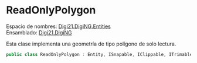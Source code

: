 # ReadOnlyPolygon

Espacio de nombres: [Digi21.DigiNG.Entities](./)  
Ensamblado: [Digi21.DigiNG](../)

Esta clase implementa una geometría de tipo polígono de solo lectura.

```csharp
public class ReadOnlyPolygon : Entity, ISnapable, IClippable, ITrimable
```

